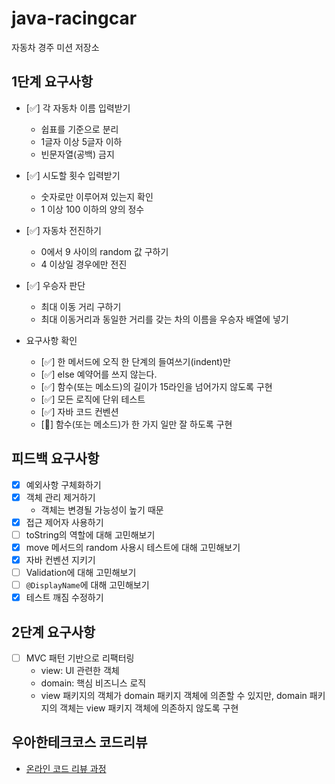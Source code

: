 # java-racingcar

자동차 경주 미션 저장소

## 1단계 요구사항

- [✅] 각 자동차 이름 입력받기
    - 쉽표를 기준으로 분리
    - 1글자 이상 5글자 이하
    - 빈문자열(공백) 금지

- [✅] 시도할 횟수 입력받기
    - 숫자로만 이루어져 있는지 확인
    - 1 이상 100 이하의 양의 정수

- [✅] 자동차 전진하기
    - 0에서 9 사이의 random 값 구하기
    - 4 이상일 경우에만 전진

- [✅] 우승자 판단
    - 최대 이동 거리 구하기
    - 최대 이동거리과 동일한 거리를 갖는 차의 이름을 우승자 배열에 넣기

- 요구사항 확인
    - [✅] 한 메서드에 오직 한 단계의 들여쓰기(indent)만
    - [✅] else 예약어를 쓰지 않는다.
    - [✅] 함수(또는 메소드)의 길이가 15라인을 넘어가지 않도록 구현
    - [✅] 모든 로직에 단위 테스트
    - [✅] 자바 코드 컨벤션
    - [🤷‍️] 함수(또는 메소드)가 한 가지 일만 잘 하도록 구현

## 피드백 요구사항

- [x] 예외사항 구체화하기
- [x] 객체 관리 제거하기
    - 객체는 변경될 가능성이 높기 때문
- [x] 접근 제어자 사용하기
- [ ] toString의 역할에 대해 고민해보기
- [x] move 메서드의 random 사용시 테스트에 대해 고민해보기
- [x] 자바 컨벤션 지키기
- [ ] Validation에 대해 고민해보기
- [ ] `@DisplayName`에 대해 고민해보기
- [x] 테스트 깨짐 수정하기

## 2단계 요구사항

- [ ] MVC 패턴 기반으로 리팩터링
  - view: UI 관련한 객체
  - domain: 핵심 비즈니스 로직
  - view 패키지의 객체가 domain 패키지 객체에 의존할 수 있지만, domain 패키지의 객체는 view 패키지 객체에 의존하지 않도록 구현

## 우아한테크코스 코드리뷰

- [온라인 코드 리뷰 과정](https://github.com/woowacourse/woowacourse-docs/blob/master/maincourse/README.md)
